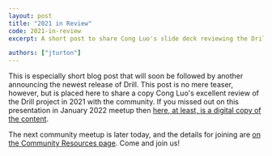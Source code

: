 ```yaml
---
layout: post
title: "2021 in Review"
code: 2021-in-review
excerpt: A short post to share Cong Luo's slide deck reviewing the Drill project in 2021.

authors: ["jturton"]
---
```


This is especially short blog post that will soon be followed by another announcing the newest release of Drill.  This post is no mere teaser, however, but is placed here to share a copy Cong Luo's excellent review of the Drill project in 2021 with the community.  If you missed out on this presentation in January 2022 meetup then [here, at least, is a digital copy of the content](/cong-luo-2021-review.pdf).

The next community meetup is later today, and the details for joining are [on the Community Resources page]({{site.baseurl}}/community-resources/).  Come and join us!
